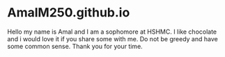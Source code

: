 # AmalM250.github.io
Hello my name is Amal and I am a sophomore at HSHMC.
I like chocolate and i would love it if you share some with me.
Do not be greedy and have some common sense.
Thank you for your time.
